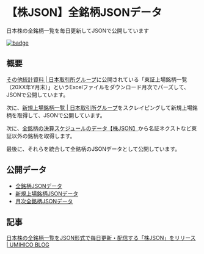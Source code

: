 # 【株JSON】全銘柄JSONデータ

日本株の全銘柄一覧を毎日更新してJSONで公開しています

[![badge](https://github.com/umihico/kabu-json-all-stock-list/actions/workflows/auto-update.yml/badge.svg)](https://github.com/umihico/kabu-json-all-stock-list/actions/workflows/auto-update.yml)

## 概要

[その他統計資料 | 日本取引所グループ](https://www.jpx.co.jp/markets/statistics-equities/misc/01.html)に公開されている「東証上場銘柄一覧（20XX年Y月末）」というExcelファイルをダウンロード月次でパーズして、JSONで公開しています。

次に、[新規上場銘柄一覧 | 日本取引所グループ](https://www.jpx.co.jp/listing/stocks/new/index.html)をスクレイピングして新規上場銘柄を取得して、JSONで公開しています。

次に、[全銘柄の決算スケジュールのデータ【株JSON】](https://github.com/umihico/kabu-json-kessan-schedules/)から名証ネクストなど東証以外の銘柄を取得します。

最後に、それらを統合して全銘柄のJSONデータとして公開しています。

## 公開データ

- [全銘柄JSONデータ](https://d1rrtoo3h22gy6.cloudfront.net/kabu-json-all-stock-list/v1/all_stocks.json)
- [新規上場銘柄JSONデータ](https://d1rrtoo3h22gy6.cloudfront.net/kabu-json-all-stock-list/v1/new_listings.json)
- [月次全銘柄JSONデータ](https://d1rrtoo3h22gy6.cloudfront.net/kabu-json-all-stock-list/v1/monthly.json)

## 記事

[日本株の全銘柄一覧をJSON形式で毎日更新・配信する「株JSON」をリリース | UMIHICO BLOG](https://umihi.co/blog/20240908-kabu-json-release)
